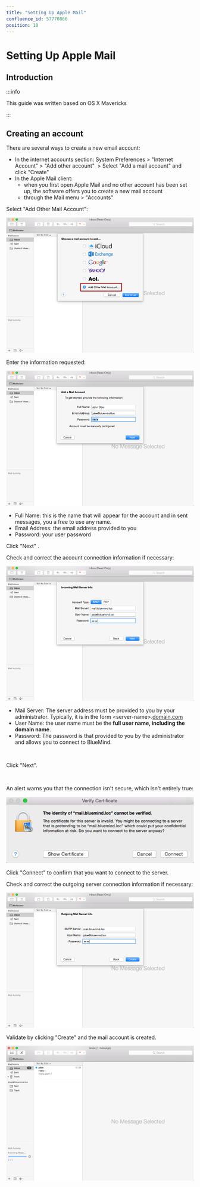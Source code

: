 ```yaml
---
title: "Setting Up Apple Mail"
confluence_id: 57770866
position: 10
---
```

# Setting Up Apple Mail

## Introduction

:::info

This guide was written based on OS X Mavericks

:::


## Creating an account

There are several ways to create a new email account:

- In the internet accounts section: System Preferences > "Internet Account" > "Add other account"  > Select "Add a mail account" and click "Create"
- In the Apple Mail client:
    - when you first open Apple Mail and no other account has been set up, the software offers you to create a new mail account
    - through the Mail menu > "Accounts"


Select "Add Other Mail Account":

![](../../attachments/57770866/57770872.png)

Enter the information requested:

![](../../attachments/57770866/57770871.png)

- Full Name: this is the name that will appear for the account and in sent messages, you a free to use any name.
- Email Address: the email address provided to you
- Password: your user password


Click "Next" .

Check and correct the account connection information if necessary:

![](../../attachments/57770866/57770870.png)

- Mail Server: The server address must be provided to you by your administrator. Typically, it is in the form &lt;server-name>.[domain.com](http://domaine.com) 
- User Name: the user name must be the **full user name, including the **domain name****.
- Password: The password is that provided to you by the administrator and allows you to connect to BlueMind.


 

Click "Next".

 

An alert warns you that the connection isn't secure, which isn't entirely true:

![](../../attachments/57770866/57770869.png)


Click "Connect" to confirm that you want to connect to the server.

Check and correct the outgoing server connection information if necessary:

![](../../attachments/57770866/57770868.png)

Validate by clicking "Create" and the mail account is created.

![](../../attachments/57770866/57770867.png)


 


